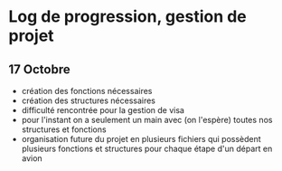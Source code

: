 # Log de progression, gestion de projet

## 17 Octobre

- création des fonctions nécessaires
- création des structures nécessaires
- difficulté rencontrée pour la gestion de visa
- pour l'instant on a seulement un main avec (on l'espère) toutes nos structures et fonctions
- organisation future du projet en plusieurs fichiers qui possèdent plusieurs fonctions et structures pour chaque étape d'un départ en avion

